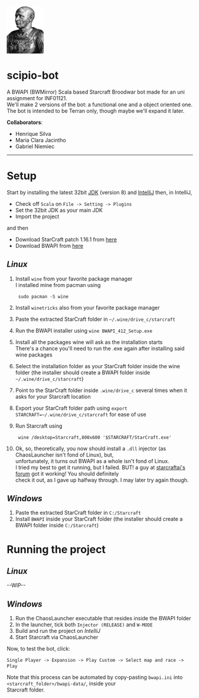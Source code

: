 <img src="report/images/scipio.png" alt="Scipio Africanus" style="width: 100px;"/>

# **scipio-bot**
A BWAPI (BWMirror) Scala based Starcraft Broodwar bot made for an uni assignment for INF01121.\
We'll make 2 versions of the bot: a functional one and a object oriented one.\
The bot is intended to be Terran only, though maybe we'll expand it later.

**Collaborators**:
- Henrique Silva
- Maria Clara Jacintho
- Gabriel Niemiec

---

# **Setup**
Start by installing the latest 32bit [JDK][java] (version 8) and [IntelliJ][intellij] then, in IntelliJ,
- Check off `Scala` on `File -> Setting -> Plugins`
- Set the 32bit JDK as your main JDK
- Import the project 

and then

- Download StarCraft patch 1.16.1 from [here][starcraft]
- Download BWAPI from [here][bwapi]
## *Linux*
1. Install `wine` from your favorite package manager\
I installed mine from pacman using

        sudo pacman -S wine
2. Install `winetricks` also from your favorite package manager
3. Paste the extracted StarCraft folder in `~/.wine/drive_c/starcraft`
4. Run the BWAPI installer using `wine BWAPI_412_Setup.exe`
5. Install all the packages wine will ask as the installation starts\
There's a chance you'll need to run the .exe again after installing said wine packages
6. Select the installation folder as your StarCraft folder inside the wine folder (the installer should create a BWAPI folder inside `~/.wine/drive_c/starcraft`)
7. Point to the StarCraft folder inside `.wine/drive_c` several times when it asks for your Starcraft location
8. Export your StarCraft folder path using `export STARCRAFT=~/.wine/drive_c/starcraft` for ease of use 
9. Run Starcraft using

        wine /desktop=Starcraft,800x600 '$STARCRAFT/StarCraft.exe'
10. Ok, so, theoretically, you now should install a `.dll` injector (as ChaosLauncher isn't fond of Linux), but,\
unfortunately, it turns out BWAPI as a whole isn't fond of Linux.\
I tried my best to get it running, but I failed. BUT! a guy at [starcraftai's forum][linux] got it working! You should definitely\
check it out, as I gave up halfway through. I may later try again though.

## *Windows*
1. Paste the extracted StarCraft folder in `C:/Starcraft`
2. Install `BWAPI` inside your StarCraft folder (the installer should create a BWAPI folder inside `C:/Starcraft`)

# **Running the project**
## *Linux*
--WIP--

## *Windows*
1. Run the ChaosLauncher executable that resides inside the BWAPI folder
2. In the launcher, tick both `Injector (RELEASE)` and `W-MODE`
3. Build and run the project on *IntelliJ*
4. Start Starcraft via ChaosLauncher

Now, to test the bot, click:

    Single Player -> Expansion -> Play Custom -> Select map and race -> Play

Note that this process can be automated by copy-pasting `bwapi.ini` into `<starcraft_folder>/bwapi-data/`, inside your\
Starcraft folder.

[java]: http://www.oracle.com/technetwork/java/javase/downloads/jdk8-downloads-2133151.html
[starcraft]: http://files.theabyss.ru/sc/starcraft.zip
[linux]: http://forum.starcraftai.com/viewtopic.php?t=984
[bwapi]: https://github.com/bwapi/bwapi/releases/download/v4.1.2/BWAPI_412_Setup.exe
[intellij]: https://www.jetbrains.com/idea/
